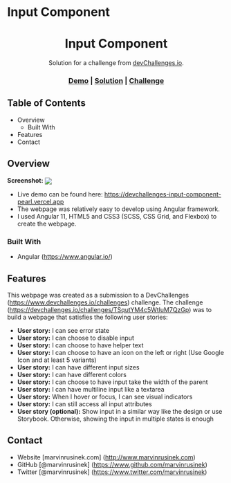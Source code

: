 # Input Component

<h1 align="center">Input Component</h1>

<div align="center">
   Solution for a challenge from <a href="http://devchallenges.io">devChallenges.io</a>.
</div>

<div align="center">
  <h3>
    <a href="https://devchallenges-input-component-pearl.vercel.app">Demo</a>
    <span> | </span>
    <a href="https://www.github.com/marvinrusinek/devchallenges-input-component">Solution</a>
    <span> | </span>
    <a href="https://devchallenges.io/challenges/TSqutYM4c5WtluM7QzGp">Challenge</a>
  </h3>
</div>

## Table of Contents

- Overview
  - Built With
- Features
- Contact

<!-- OVERVIEW -->

## Overview

<b>Screenshot:</b> 
<img src="http://www.marvinrusinek.com/portfolio-projects/devchallenges-input-component.png" align="center">

- Live demo can be found here: https://devchallenges-input-component-pearl.vercel.app
- The webpage was relatively easy to develop using Angular framework.
- I used Angular 11, HTML5 and CSS3 (SCSS, CSS Grid, and Flexbox) to create the webpage.

### Built With
- Angular (https://www.angular.io/)

## Features
This webpage was created as a submission to a DevChallenges (https://www.devchallenges.io/challenges) challenge. The challenge (https://devchallenges.io/challenges/TSqutYM4c5WtluM7QzGp) was to build a webpage that satisfies the following user stories:

- <b>User story:</b> I can see error state
- <b>User story:</b> I can choose to disable input
- <b>User story:</b> I can choose to have helper text
- <b>User story:</b> I can choose to have an icon on the left or right (Use Google Icon and at least 5 variants)
- <b>User story:</b> I can have different input sizes
- <b>User story:</b> I can have different colors
- <b>User story:</b> I can choose to have input take the width of the parent
- <b>User story:</b> I can have multiline input like a textarea
- <b>User story:</b> When I hover or focus, I can see visual indicators
- <b>User story:</b> I can still access all input attributes
- <b>User story (optional):</b> Show input in a similar way like the design or use Storybook. Otherwise, showing the input in multiple states is enough

## Contact
- Website [marvinrusinek.com] (http://www.marvinrusinek.com)
- GitHub [@marvinrusinek] (https://www.github.com/marvinrusinek)
- Twitter [@marvinrusinek] (https://www.twitter.com/marvinrusinek)
